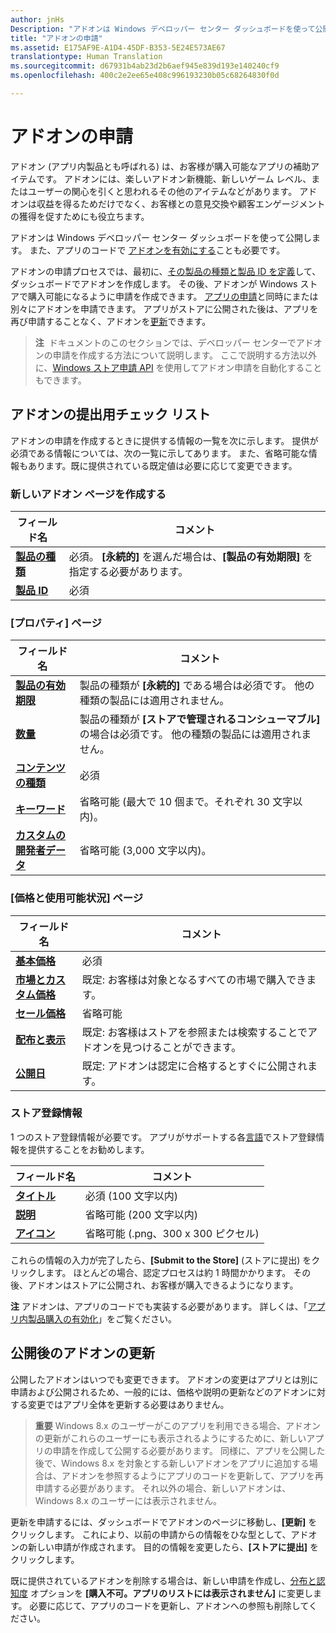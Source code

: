 ```yaml
---
author: jnHs
Description: "アドオンは Windows デベロッパー センター ダッシュボードを使って公開します。"
title: "アドオンの申請"
ms.assetid: E175AF9E-A1D4-45DF-B353-5E24E573AE67
translationtype: Human Translation
ms.sourcegitcommit: d67931b4ab23d2b6aef945e839d193e140240cf9
ms.openlocfilehash: 400c2e2ee65e408c996193230b05c68264830f0d

---
```


# アドオンの申請

アドオン (アプリ内製品とも呼ばれる) は、お客様が購入可能なアプリの補助アイテムです。 アドオンには、楽しいアドオン新機能、新しいゲーム レベル、またはユーザーの関心を引くと思われるその他のアイテムなどがあります。 アドオンは収益を得るためだけでなく、お客様との意見交換や顧客エンゲージメントの獲得を促すためにも役立ちます。

アドオンは Windows デベロッパー センター ダッシュボードを使って公開します。 また、アプリのコードで [アドオンを有効にする](../monetize/in-app-purchases-and-trials.md)ことも必要です。

アドオンの申請プロセスでは、最初に、[その製品の種類と製品 ID を定義](set-your-add-on-product-id.md)して、ダッシュボードでアドオンを作成します。 その後、アドオンが Windows ストアで購入可能になるように申請を作成できます。 [アプリの申請](app-submissions.md)と同時にまたは別々にアドオンを申請できます。 アプリがストアに公開された後は、アプリを再び申請することなく、アドオンを[更新](#updating-an-add-on-after-submission)できます。

> **注**&nbsp;&nbsp;ドキュメントのこのセクションでは、デベロッパー センターでアドオンの申請を作成する方法について説明します。 ここで説明する方法以外に、[Windows ストア申請 API](../monetize/create-and-manage-submissions-using-windows-store-services.md) を使用してアドオン申請を自動化することもできます。

## アドオンの提出用チェック リスト

アドオンの申請を作成するときに提供する情報の一覧を次に示します。 提供が必須である情報については、次の一覧に示してあります。 また、省略可能な情報もあります。既に提供されている既定値は必要に応じて変更できます。

### 新しいアドオン ページを作成する
| フィールド名                    | コメント                            |
|-------------------------------|----------------------------------|
| [**製品の種類**](set-your-add-on-product-id.md#product-type)      | 必須。 **[永続的]** を選んだ場合は、**[製品の有効期限]** を指定する必要があります。 |  
| [**製品 ID**](set-your-add-on-product-id.md#product-id)          | 必須 |        

<span/>

### [プロパティ] ページ
| フィールド名                    | コメント                              |   
|-------------------------------|------------------------------------|
| [**製品の有効期限**](enter-add-on-properties.md#product-lifetime)  | 製品の種類が **[永続的]** である場合は必須です。 他の種類の製品には適用されません。 |
| [**数量**](enter-add-on-properties.md#quantity)  | 製品の種類が **[ストアで管理されるコンシューマブル]** の場合は必須です。 他の種類の製品には適用されません。
| [**コンテンツの種類**](enter-add-on-properties.md#content-type)          | 必須       |               
| [**キーワード**](enter-add-on-properties.md#keywords)                  | 省略可能 (最大で 10 個まで。それぞれ 30 文字以内)。 |
| [**カスタムの開発者データ**](enter-add-on-properties.md#custom-developer-data)                               | 省略可能 (3,000 文字以内)。             |

<span/>

### [価格と使用可能状況] ページ
| フィールド名                    | コメント                                       |
|-------------------------------|---------------------------------------------|
| [**基本価格**](set-add-on-pricing-and-availability.md#base-price)                | 必須                                    |
| [**市場とカスタム価格**](set-add-on-pricing-and-availability.md#markets-and-custom-prices)  | 既定: お客様は対象となるすべての市場で購入できます。 |
| [**セール価格**](put-apps-and-add-ons-on-sale.md)               | 省略可能                             |
| [**配布と表示**](set-add-on-pricing-and-availability.md#distribution-and-visibility)   | 既定: お客様はストアを参照または検索することでアドオンを見つけることができます。 |
| [**公開日**](set-add-on-pricing-and-availability.md#publish-date)                | 既定: アドオンは認定に合格するとすぐに公開されます。 |

<span/>

### ストア登録情報
1 つのストア登録情報が必要です。 アプリがサポートする各[言語](create-add-on-descriptions.md#languages)でストア登録情報を提供することをお勧めします。

| フィールド名                    | コメント                                       |
|-------------------------------|---------------------------------------------|
| [**タイトル**](create-add-on-store-listings.md#title)                    | 必須 (100 文字以内)              |
| [**説明**](create-add-on-store-listings.md#description)       | 省略可能 (200 文字以内)              |
| [**アイコン**](create-add-on-store-listings.md#icon)                    | 省略可能 (.png、300 x 300 ピクセル)             |

<span/>

これらの情報の入力が完了したら、**[Submit to the Store]** (ストアに提出) をクリックします。 ほとんどの場合、認定プロセスは約 1 時間かかります。 その後、アドオンはストアに公開され、お客様が購入できるようになります。

**注**  アドオンは、アプリのコードでも実装する必要があります。 詳しくは、「[アプリ内製品購入の有効化](../monetize/enable-in-app-product-purchases.md)」をご覧ください。


## 公開後のアドオンの更新

公開したアドオンはいつでも変更できます。 アドオンの変更はアプリとは別に申請および公開されるため、一般的には、価格や説明の更新などのアドオンに対する変更ではアプリ全体を更新する必要はありません。

> **重要**  Windows 8.x のユーザーがこのアプリを利用できる場合、アドオンの更新がこれらのユーザーにも表示されるようにするために、新しいアプリの申請を作成して公開する必要があります。 同様に、アプリを公開した後で、Windows 8.x を対象とする新しいアドオンをアプリに追加する場合は、アドオンを参照するようにアプリのコードを更新して、アプリを再申請する必要があります。 それ以外の場合、新しいアドオンは、Windows 8.x のユーザーには表示されません。

更新を申請するには、ダッシュボードでアドオンのページに移動し、**[更新]** をクリックします。 これにより、以前の申請からの情報をひな型として、アドオンの新しい申請が作成されます。 目的の情報を変更したら、**[ストアに提出]** をクリックします。

既に提供されているアドオンを削除する場合は、新しい申請を作成し、[分布と認知度](set-add-on-pricing-and-availability.md) オプションを **[購入不可。アプリのリストには表示されません]** に変更します。 必要に応じて、アプリのコードを更新し、アドオンへの参照も削除してください。



<!--HONumber=Aug16_HO5-->


